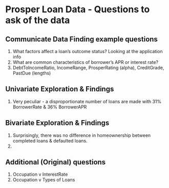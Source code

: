 # Prosper Loan Data - Questions to ask of the data

## Communicate Data Finding example questions

1. What factors affect a loan’s outcome status? Looking at the application info 
2. What are common characteristics of borrower’s APR or interest rate?
3. DebtToIncomeRatio, IncomeRange, ProsperRating (alpha), CreditGrade, PastDue (lengths)	

## Univariate Exploration & Findings
1. Very peculiar - a disproportionate number of loans are made with 31% BorrowerRate & 36% BorrowerAPR

## Bivariate Exploration & Findings
1. Surprisingly, there was no difference in homeownership between completed loans & defaulted loans.
2. 

## Additional (Original) questions

1. Occupation v InterestRate
2. Occupation v Types of Loans
